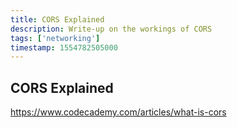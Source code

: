```yaml
---
title: CORS Explained
description: Write-up on the workings of CORS
tags: ['networking']
timestamp: 1554782505000
---
```


## CORS Explained

<https://www.codecademy.com/articles/what-is-cors>
